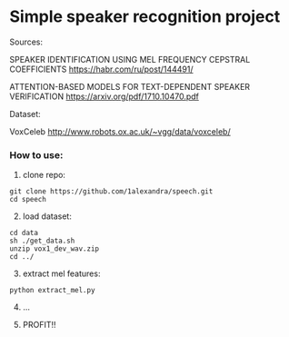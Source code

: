 # Simple speaker recognition project

Sources:

SPEAKER IDENTIFICATION USING MEL FREQUENCY CEPSTRAL COEFFICIENTS https://habr.com/ru/post/144491/

ATTENTION-BASED MODELS FOR TEXT-DEPENDENT SPEAKER VERIFICATION https://arxiv.org/pdf/1710.10470.pdf

Dataset: 

VoxCeleb http://www.robots.ox.ac.uk/~vgg/data/voxceleb/

### How to use:

1. clone repo:
```
git clone https://github.com/1alexandra/speech.git
cd speech
```

2. load dataset:
```
cd data
sh ./get_data.sh
unzip vox1_dev_wav.zip
cd ../
```

3. extract mel features:
```
python extract_mel.py
```

4. ...

5. PROFIT!!
